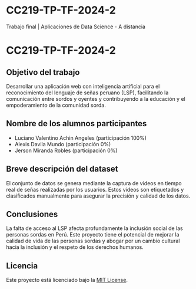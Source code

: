 # CC219-TP-TF-2024-2
Trabajo final | Aplicaciones de Data Science - A distancia

# CC219-TP-TF-2024-2

## Objetivo del trabajo
Desarrollar una aplicación web con inteligencia artificial para el reconocimiento del lenguaje de señas peruano (LSP), facilitando la comunicación entre sordos y oyentes y contribuyendo a la educación y el empoderamiento de la comunidad sorda.

## Nombre de los alumnos participantes
- Luciano Valentino Achin Angeles (participación 100%)
- Alexis Davila Mundo (participación 0%)
- Jerson Miranda Robles (participación 0%)

## Breve descripción del dataset
El conjunto de datos se genera mediante la captura de videos en tiempo real de señas realizadas por los usuarios. Estos videos son etiquetados y clasificados manualmente para asegurar la precisión y calidad de los datos.

## Conclusiones
La falta de acceso al LSP afecta profundamente la inclusión social de las personas sordas en Perú. Este proyecto tiene el potencial de mejorar la calidad de vida de las personas sordas y abogar por un cambio cultural hacia la inclusión y el respeto de los derechos humanos.

## Licencia
Este proyecto está licenciado bajo la [MIT License](LICENSE).
